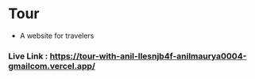 # Tour
 - A website for travelers
### Live Link : https://tour-with-anil-llesnjb4f-anilmaurya0004-gmailcom.vercel.app/
